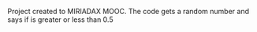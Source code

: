 Project created to MIRIADAX MOOC. The code gets a random number and says if is greater or less than 0.5

